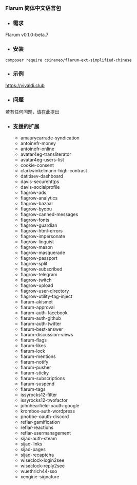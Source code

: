 ### Flarum 简体中文语言包

- ### 需求
Flarum v0.1.0-beta.7

- ### 安装
```
composer require csineneo/flarum-ext-simplified-chinese
```

- ### 示例
https://vivaldi.club 

- ### 问题
若有任何问题，请[在此](https://vivaldi.club/t/flarum)提出

- ### 支援的扩展
  - amaurycarrade-syndication
  - antoinefr-money
  - antoinefr-online
  - avatar4eg-transliterator
  - avatar4eg-users-list
  - cookie-consent
  - clarkwinkelmann-high-contrast
  - datitisev-dashboard
  - davis-securehttps
  - davis-socialprofile
  - flagrow-ads
  - flagrow-analytics
  - flagrow-bazaar
  - flagrow-byobu
  - flagrow-canned-messages
  - flagrow-fonts
  - flagrow-guardian
  - flagrow-html-errors
  - flagrow-impersonate
  - flagrow-linguist
  - flagrow-mason
  - flagrow-masquerade
  - flagrow-passport
  - flagrow-split
  - flagrow-subscribed
  - flagrow-telegram
  - flagrow-twitch
  - flagrow-upload
  - flagrow-user-directory
  - flagrow-utility-tag-inject
  - flarum-akismet
  - flarum-approval
  - flarum-auth-facebook
  - flarum-auth-github
  - flarum-auth-twitter
  - flarum-best-answer
  - flarum-discussion-views
  - flarum-flags
  - flarum-likes
  - flarum-lock
  - flarum-mentions
  - flarum-notify
  - flarum-pusher
  - flarum-sticky
  - flarum-subscriptions
  - flarum-suspend
  - flarum-tags
  - issyrocks12-filter
  - issyrocks12-twofactor
  - johnhearfield-oauth-google
  - krombox-auth-wordpress
  - pnobbe-oauth-discord
  - reflar-gamification
  - reflar-reactions
  - reflar-usermanagement
  - sijad-auth-steam
  - sijad-links
  - sijad-pages
  - sijad-recaptcha
  - wiseclock-login2see
  - wiseclock-reply2see
  - wuethrich44-sso
  - xengine-signature
